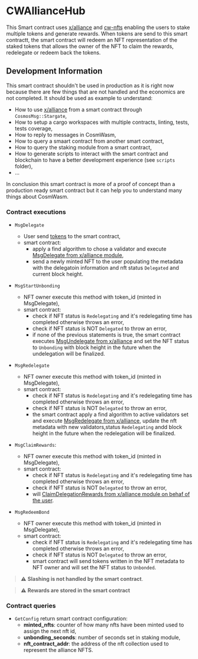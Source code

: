 # CWAllianceHub

This Smart contract uses [x/alliance](https://github.com/terra-money/alliance) and [cw-nfts](https://github.com/CosmWasm/cw-nfts) enabling the users to stake multiple tokens and generate rewards. When tokens are send to this smart contractt, the smart contract will redeem an NFT representation of the staked tokens that allows the owner of the NFT to claim the rewards, redelegate or redeem back the tokens.

## Development Information

This smart contract shouldn't be used in production as it is right now because there are few things that are not handled and the economics are not completed. It should be used as example to understand:

- How to use [x/alliance](https://github.com/terra-money/alliance) from a smart contract through `CosmosMsg::Stargate`,
- How to setup a cargo workspaces with multiple contracts, linting, tests, tests coverage,
- How to reply to messages in CosmWasm,
- How to query a smaart contract from another smart contract,
- How to query the staking module from a smart contract,
- How to generate scripts to interact with the smart contract and blockchain to have a better development experience (see `scripts` folder),
- ...

In conclusion this smart contract is more of a proof of concept than a production ready smart contract but it can help you to understand many things about CosmWasm.

### Contract executions

- `MsgDelegate` 
    - User send [tokens](https://github.com/cosmos/cosmos-sdk/blob/main/types/coin.go#L173) to the smart contract,
    - smart contract:
        - apply a find algorithm to chose a validator and execute [MsgDelegate from x/alliance module](https://github.com/terra-money/alliance/blob/main/x/alliance/keeper/msg_server.go#L17),
        - send a newly minted NFT to the user populating the metadata with the delegatoin information and nft status `Delegated` and current block height.

- `MsgStartUnbonding`
    - NFT owner execute this method with token_id (minted in MsgDelegate),
    - smart contract:
        - check if NFT status is `Redelegating` and it's redelegating time has completed otherwise throws an error,
        - check if NFT status is NOT `Delegated` to throw an error,
        - if none of the previous statements is true, the smart contract executes [MsgUndelegate from x/alliance](https://github.com/terra-money/alliance/blob/main/x/alliance/keeper/msg_server.go#L85) and set the NFT status to `Unbonding` with block height in the future when the undelegation will be finalized.


- `MsgRedelegate`
    - NFT owner execute this method with token_id (minted in MsgDelegate),
    - smart contract:
        - check if NFT status is `Redelegating` and it's redelegating time has completed otherwise throws an error,
        - check if NFT status is NOT `Delegated` to throw an error,
        - the smart contract apply a find algorithm to active validators set and execute [MsgRedelegate from x/alliance](https://github.com/terra-money/alliance/blob/main/x/alliance/keeper/msg_server.go#L46), update the nft metadata with new validators,status `Redelegating` andd block height in the future when the redelegation will be finalized.

- `MsgClaimRewards`:
    - NFT owner execute this method with token_id (minted in MsgDelegate),
    - smart contract:
        - check if NFT status is `Redelegating` and it's redelegating time has completed otherwise throws an error,
        - check if NFT status is NOT `Delegated` to throw an error,
        - will [ClaimDelegationRewards from x/alliance module on behaf of the user](https://github.com/terra-money/alliance/blob/main/x/alliance/keeper/msg_server.go#L114).


- `MsgRedeemBond`
    - NFT owner execute this method with token_id (minted in MsgDelegate),
    - smart contract:
        - check if NFT status is `Redelegating` and it's redelegating time has completed otherwise throws an error,
        - check if NFT status is NOT `Delegated` to throw an error,
        - smart contract will send tokens written in the NFT metadata to NFT owner and will set the NFT status to `Unbonded`.


> ⚠️ **Slashing is not handled by the smart contract**.

> ⚠️ **Rewards are stored in the smart contract**

### Contract queries

- `GetConfig` return smart contract configuration:
    - **minted_nfts**: counter of how many nfts have been minted used to assign the next nft id,
    - **unbonding_seconds**: number of seconds set in staking module,
    - **nft_contract_addr**: the address of the nft collection used to represent the alliance NFTS.